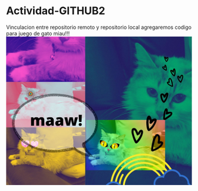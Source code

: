 # Actividad-GITHUB2
Vinculacion entre repositorio remoto y repositorio local
agregaremos codigo para juego de gato 
miau!!!
![miau](img/gato.jpg)